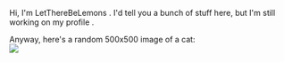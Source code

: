 Hi, I'm LetThereBeLemons <!--or ltbl-->. I'd tell you a bunch of stuff here, but I'm still working on my profile <!--and nearing on a privacy extremist-->.

Anyway, here's a random 500x500 image of a cat:
    <!--There's 8 whitespaces on this line to make sure GitHub renders the linebreak properly-->    
![](http://theoldreader.com/kittens/500/500)